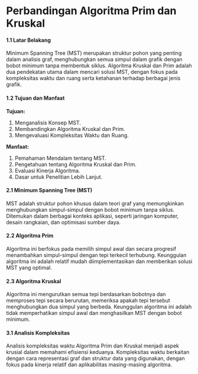# Perbandingan Algoritma Prim dan Kruskal


#### 1.1 Latar Belakang
Minimum Spanning Tree (MST) merupakan struktur pohon yang penting dalam analisis graf, menghubungkan semua simpul dalam grafik dengan bobot minimum tanpa membentuk siklus. Algoritma Kruskal dan Prim adalah dua pendekatan utama dalam mencari solusi MST, dengan fokus pada kompleksitas waktu dan ruang serta ketahanan terhadap berbagai jenis grafik.

#### 1.2 Tujuan dan Manfaat
**Tujuan:**
1. Menganalisis Konsep MST.
2. Membandingkan Algoritma Kruskal dan Prim.
3. Mengevaluasi Kompleksitas Waktu dan Ruang.

**Manfaat:**
1. Pemahaman Mendalam tentang MST.
2. Pengetahuan tentang Algoritma Kruskal dan Prim.
3. Evaluasi Kinerja Algoritma.
4. Dasar untuk Penelitian Lebih Lanjut.

#### 2.1 Minimum Spanning Tree (MST)
MST adalah struktur pohon khusus dalam teori graf yang memungkinkan menghubungkan simpul-simpul dengan bobot minimum tanpa siklus. Ditemukan dalam berbagai konteks aplikasi, seperti jaringan komputer, desain rangkaian, dan optimisasi sumber daya.

#### 2.2 Algoritma Prim
Algoritma ini berfokus pada memilih simpul awal dan secara progresif menambahkan simpul-simpul dengan tepi terkecil terhubung. Keunggulan algoritma ini adalah relatif mudah diimplementasikan dan memberikan solusi MST yang optimal.

#### 2.3 Algoritma Kruskal
Algoritma ini mengurutkan semua tepi berdasarkan bobotnya dan memproses tepi secara berurutan, memeriksa apakah tepi tersebut menghubungkan dua simpul yang berbeda. Keunggulan algoritma ini adalah tidak memperhatikan simpul awal dan menghasilkan MST dengan bobot minimum.

#### 3.1 Analisis Kompleksitas
Analisis kompleksitas waktu Algoritma Prim dan Kruskal menjadi aspek krusial dalam memahami efisiensi keduanya. Kompleksitas waktu berkaitan dengan cara representasi graf dan struktur data yang digunakan, dengan fokus pada kinerja relatif dan aplikabilitas masing-masing algoritma.